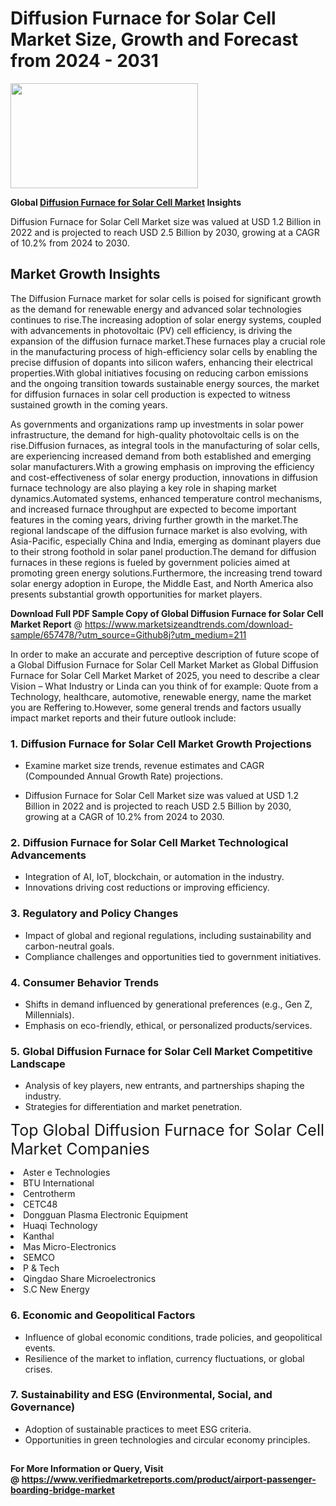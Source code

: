 <H1>Diffusion Furnace for Solar Cell Market Size, Growth and Forecast from 2024 - 2031</H1><img class="aligncenter size-medium wp-image-584254" src="https://thirdeyenews.in/wp-content/uploads/2024/09/Global-Market-Research-300x168.jpeg" alt="" width="300" height="168" /><p><strong>Global&nbsp;<a href="https://www.marketsizeandtrends.com/download-sample/657478/?utm_source=Github8j?utm_medium=211">Diffusion Furnace for Solar Cell Market</a> Insights</strong></p><p>Diffusion Furnace for Solar Cell Market size was valued at USD 1.2 Billion in 2022 and is projected to reach USD 2.5 Billion by 2030, growing at a CAGR of 10.2% from 2024 to 2030.</p><p><h2>Market Growth Insights</h2> <p>The Diffusion Furnace market for solar cells is poised for significant growth as the demand for renewable energy and advanced solar technologies continues to rise.The increasing adoption of solar energy systems, coupled with advancements in photovoltaic (PV) cell efficiency, is driving the expansion of the diffusion furnace market.These furnaces play a crucial role in the manufacturing process of high-efficiency solar cells by enabling the precise diffusion of dopants into silicon wafers, enhancing their electrical properties.With global initiatives focusing on reducing carbon emissions and the ongoing transition towards sustainable energy sources, the market for diffusion furnaces in solar cell production is expected to witness sustained growth in the coming years.</p> <p>As governments and organizations ramp up investments in solar power infrastructure, the demand for high-quality photovoltaic cells is on the rise.Diffusion furnaces, as integral tools in the manufacturing of solar cells, are experiencing increased demand from both established and emerging solar manufacturers.With a growing emphasis on improving the efficiency and cost-effectiveness of solar energy production, innovations in diffusion furnace technology are also playing a key role in shaping market dynamics.Automated systems, enhanced temperature control mechanisms, and increased furnace throughput are expected to become important features in the coming years, driving further growth in the market.The regional landscape of the diffusion furnace market is also evolving, with Asia-Pacific, especially China and India, emerging as dominant players due to their strong foothold in solar panel production.The demand for diffusion furnaces in these regions is fueled by government policies aimed at promoting green energy solutions.Furthermore, the increasing trend toward solar energy adoption in Europe, the Middle East, and North America also presents substantial growth opportunities for market players.</p> <p><span class=""><strong>Download Full PDF Sample Copy of Global Diffusion Furnace for Solar Cell Market Report</strong> @ <a href="https://www.marketsizeandtrends.com/download-sample/657478/?utm_source=Github8j?utm_medium=211" target="_blank">https://www.marketsizeandtrends.com/download-sample/657478/?utm_source=Github8j?utm_medium=211</a></span></p><p>In order to make an accurate and perceptive description of future scope of a Global&nbsp;Diffusion Furnace for Solar Cell Market Market as Global&nbsp;Diffusion Furnace for Solar Cell Market Market of 2025, you need to describe a clear Vision &ndash; What Industry or Linda can you think of for example: Quote from a Technology, healthcare, automotive, renewable energy, name the market you are Reffering to.However, some general trends and factors usually impact market reports and their future outlook include:</p><h3>1.&nbsp;<strong>Diffusion Furnace for Solar Cell Market Growth Projections</strong></h3><ul><li>Examine market size trends, revenue estimates and CAGR (Compounded Annual Growth Rate) projections.</li><li><p>Diffusion Furnace for Solar Cell Market size was valued at USD 1.2 Billion in 2022 and is projected to reach USD 2.5 Billion by 2030, growing at a CAGR of 10.2% from 2024 to 2030.</p></li></ul><h3>2.&nbsp;<strong>Diffusion Furnace for Solar Cell Market Technological Advancements</strong></h3><ul><li>Integration of AI, IoT, blockchain, or automation in the industry.</li><li>Innovations driving cost reductions or improving efficiency.</li></ul><h3>3.&nbsp;<strong>Regulatory and Policy Changes</strong></h3><ul><li>Impact of global and regional regulations, including sustainability and carbon-neutral goals.</li><li>Compliance challenges and opportunities tied to government initiatives.</li></ul><h3>4.&nbsp;<strong>Consumer Behavior Trends</strong></h3><ul><li>Shifts in demand influenced by generational preferences (e.g., Gen Z, Millennials).</li><li>Emphasis on eco-friendly, ethical, or personalized products/services.</li></ul><h3>5.&nbsp;<strong>Global Diffusion Furnace for Solar Cell Market Competitive Landscape</strong></h3><ul><li>Analysis of key players, new entrants, and partnerships shaping the industry.</li><li>Strategies for differentiation and market penetration.</li></ul><p data-pm-slice="1 1 []"><span style="color: inherit; font-family: inherit; font-size: 25px;">Top Global Diffusion Furnace for Solar Cell Market Companies</span></p><div class="" data-test-id=""><p><li>Aster e Technologies</li><li> BTU International</li><li> Centrotherm</li><li> CETC48</li><li> Dongguan Plasma Electronic Equipment</li><li> Huaqi Technology</li><li> Kanthal</li><li> Mas Micro-Electronics</li><li> SEMCO</li><li> P & Tech</li><li> Qingdao Share Microelectronics</li><li> S.C New Energy</li></p></div><h3>6.&nbsp;<strong>Economic and Geopolitical Factors</strong></h3><ul><li>Influence of global economic conditions, trade policies, and geopolitical events.</li><li>Resilience of the market to inflation, currency fluctuations, or global crises.</li></ul><h3>7.&nbsp;<strong>Sustainability and ESG (Environmental, Social, and Governance)</strong></h3><ul><li>Adoption of sustainable practices to meet ESG criteria.</li><li>Opportunities in green technologies and circular economy principles.</li></ul><h2><strong style="font-size: 14px;">For More Information or Query, Visit @&nbsp;</strong><a style="background-color: #ffffff; font-size: 14px;" href="https://www.marketsizeandtrends.com/report/diffusion-furnace-for-solar-cell-market/" target="_blank">https://www.verifiedmarketreports.com/product/airport-passenger-boarding-bridge-market</a></h2>